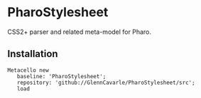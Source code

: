 # PharoStylesheet

CSS2+ parser and related meta-model for Pharo.

## Installation

```Smalltalk
Metacello new
   baseline: 'PharoStylesheet';
   repository: 'github://GlennCavarle/PharoStylesheet/src';
   load
```

